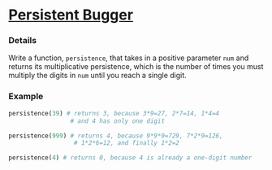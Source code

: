 # [Persistent Bugger](https://www.codewars.com/kata/55bf01e5a717a0d57e0000ec)

### Details

Write a function, `persistence`, that takes in a positive parameter `num` and returns its multiplicative persistence, which is the number of times you must multiply the digits in `num` until you reach a single digit.

### Example

```python
persistence(39) # returns 3, because 3*9=27, 2*7=14, 1*4=4
                 # and 4 has only one digit

persistence(999) # returns 4, because 9*9*9=729, 7*2*9=126,
                  # 1*2*6=12, and finally 1*2=2

persistence(4) # returns 0, because 4 is already a one-digit number
```
